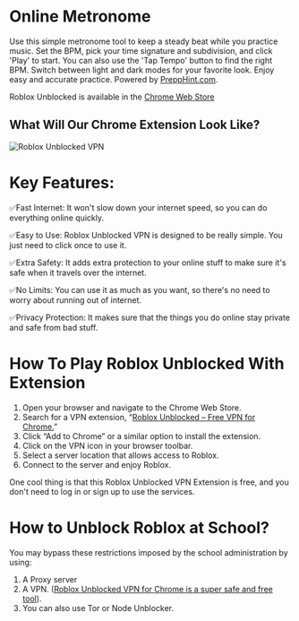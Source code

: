 # Online Metronome

Use this simple metronome tool to keep a steady beat while you practice music. Set the BPM, pick your time signature and subdivision, and click 'Play' to start. You can also use the 'Tap Tempo' button to find the right BPM. Switch between light and dark modes for your favorite look. Enjoy easy and accurate practice. Powered by [PreppHint.com](https://PreppHint.com/).

Roblox Unblocked is available in the [Chrome Web Store](https://chrome.google.com/webstore/detail/roblox-unblocked/eldafnahjlecijacdkbaoaodclagkchc)

## What Will Our Chrome Extension Look Like?

![Roblox Unblocked VPN](https://github.com/TechnoMare/Roblox-Unblocked/assets/96228020/fdaa2de5-0687-413d-8b8c-428df1d62686)

# Key Features:

✅Fast Internet: It won't slow down your internet speed, so you can do everything online quickly.

✅Easy to Use: Roblox Unblocked VPN is designed to be really simple. You just need to click once to use it.

✅Extra Safety: It adds extra protection to your online stuff to make sure it's safe when it travels over the internet.

✅No Limits: You can use it as much as you want, so there's no need to worry about running out of internet.

✅Privacy Protection: It makes sure that the things you do online stay private and safe from bad stuff.

# How To Play Roblox Unblocked With Extension

1. Open your browser and navigate to the Chrome Web Store.
2. Search for a VPN extension, “[Roblox Unblocked – Free VPN for Chrome.](https://chrome.google.com/webstore/detail/roblox-unblocked/eldafnahjlecijacdkbaoaodclagkchc)”
3. Click “Add to Chrome” or a similar option to install the extension.
4. Click on the VPN icon in your browser toolbar.
5. Select a server location that allows access to Roblox.
6. Connect to the server and enjoy Roblox.

One cool thing is that this Roblox Unblocked VPN Extension is free, and you don't need to log in or sign up to use the services.

# How to Unblock Roblox at School?

You may bypass these restrictions imposed by the school administration by using:

1. A Proxy server
2. A VPN. ([Roblox Unblocked VPN for Chrome is a super safe and free tool](https://educatefarm.in/roblox-unblocked-vpn-free-vpn-for-chrome/)).
3. You can also use Tor or Node Unblocker.
